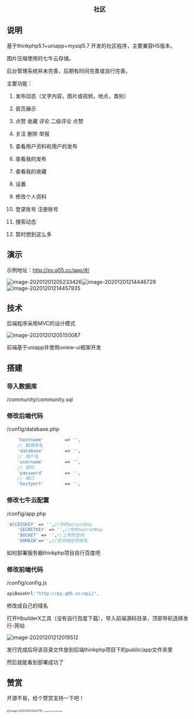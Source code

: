 
<h3 align="center">社区</h3>


## 说明

基于thinkphp5.1+uniapp+mysql5.7 开发的社区程序，主要兼容H5版本。

图片压缩使用的七牛云存储。

后台管理系统并未完善，后期有时间完善或自行完善。

主要功能：

1. 发布动态（文字内容，图片或视频，地点，类别）

2. 首页展示
3. 点赞 收藏 评论 二级评论 点赞
4. 关注 删除 举报
5. 查看用户资料和用户的发布
6. 查看我的发布
7. 查看我的收藏
8. 设置
9. 修改个人资料
10. 登录账号 注册账号
11. 搜索动态
12. 暂时想到这么多

## 演示

示例地址：http://py.q05.cc/app/#/

![image-20201201205233426](https://i.loli.net/2020/12/01/592qDXuopFLVOIN.png)![image-20201201214446729](https://i.loli.net/2020/12/01/XYDVm52wbadWFNz.png)![image-20201201214457935](https://i.loli.net/2020/12/01/VXRdPyHNmJQobfS.png)

## 技术

后端程序采用MVC的设计模式

![image-20201201205150087](https://i.loli.net/2020/12/01/yHctFophfsSlkvW.png)



前端基于uniapp并使用uview-ui框架开发

## 搭建

### 导入数据库 

/community/community.sql

### 修改后端代码

/config/database.php

```php
    'hostname'        => '',
    // 数据库名
    'database'        => '',
    // 用户名
    'username'        => '',
    // 密码
    'password'        => '',
    // 端口
    'hostport'        => '',
```

### 修改七牛云配置

/config/app.php

```php
'ACCESSKEY' => '',//你的accessKey
    'SECRETKEY' => '',//你的secretKey
    'BUCKET' => '',//上传的空间
    'DOMAIN'=>'',//空间绑定的域名
```



如何部署服务器thinkphp项目自行百度吧



### 修改前端代码

/config/config.js

```js
apiBaseUrl:"http://py.q05.cc/api/",
```

修改成自己的域名

打开HbuilderX工具（没有自行百度下载），导入前端源码目录，顶部导航选择发行-网站

![image-20201201212019512](C:\Users\33072\AppData\Roaming\Typora\typora-user-images\image-20201201212019512.png)

发行完成后将该目录文件放到后端thinkphp项目下的public/app文件夹里

然后就能看到部署成功了

## 赞赏

开源不易，给个赞赏支持一下吧！

<img src="C:\Users\33072\AppData\Roaming\Typora\typora-user-images\image-20201201212427110.png" alt="image-20201201212427110" style="zoom:50%;" />



<img src="https://i.loli.net/2020/12/01/9GRxOWNQEyPzt1Z.png" alt="image-20201201212439205" style="zoom:25%;" />